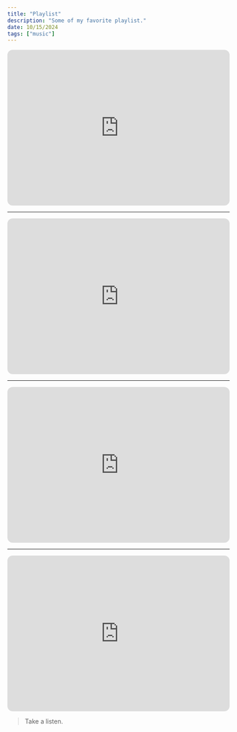 ```yaml
---
title: "Playlist"
description: "Some of my favorite playlist."
date: 10/15/2024
tags: ["music"]
---
```

<iframe style="border-radius:12px" src="https://open.spotify.com/embed/playlist/34os05u0Y3r9pDenzcHFtB?utm_source=generator&theme=0" width="100%" height="352" frameBorder="0" allowfullscreen="" allow="autoplay; clipboard-write; encrypted-media; fullscreen; picture-in-picture" loading="lazy"></iframe>

---
<iframe style="border-radius:12px" src="https://open.spotify.com/embed/playlist/3GRFhdxOttHaqBCBp6zBty?utm_source=generator" width="100%" height="352" frameBorder="0" allowfullscreen="" allow="autoplay; clipboard-write; encrypted-media; fullscreen; picture-in-picture" loading="lazy"></iframe>

--- 

<iframe style="border-radius:12px" src="https://open.spotify.com/embed/playlist/7oPL6FNPy6fKpnQAWXBdes?utm_source=generator" width="100%" height="352" frameBorder="0" allowfullscreen="" allow="autoplay; clipboard-write; encrypted-media; fullscreen; picture-in-picture" loading="lazy"></iframe>

---

<iframe style="border-radius:12px" src="https://open.spotify.com/embed/playlist/2Yj1TE2MuBeT9NsUIjBJhk?utm_source=generator" width="100%" height="352" frameBorder="0" allowfullscreen="" allow="autoplay; clipboard-write; encrypted-media; fullscreen; picture-in-picture" loading="lazy"></iframe>

> Take a listen.